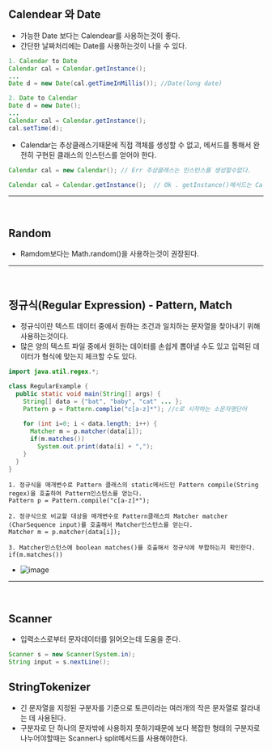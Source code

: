 ## Calendear 와 Date
  - 가능한 Date 보다는 Calendear를 사용하는것이 좋다.
  - 간단한 날짜처리에는 Date를 사용하는것이 나을 수 있다.
  ```java
  1. Calendar to Date
  Calendar cal = Calendar.getInstance();
  ...
  Date d = new Date(cal.getTimeInMillis()); //Date(long date)
  
  2. Date to Calendar
  Date d = new Date();
  ...
  Calendar cal = Calendar.getInstance();
  cal.setTime(d);
  ```
  - Calendar는 추상클래스기때문에 직접 객체를 생성할 수 없고, 메서드를 통해서 완전히 구현된 클래스의 인스턴스를 얻어야 한다.
  ```java
  Calendar cal = new Calendar(); // Err 추상클래스는 인스턴스를 생성할수없다.
  
  Calendar cal = Calendar.getInstance();  // Ok . getInstance()메서드는 Calendar 클래스를 구현한 클래스의 인스턴스를 반환한다.
  ```
---
<br>


## Random
  - Ramdom보다는 Math.random()을 사용하는것이 권장된다.

---
<br>


## 정규식(Regular Expression) - Pattern, Match
  - 정규식이란 텍스트 데이터 중에서 원하는 조건과 일치하는 문자열을 찾아내기 위해 사용하는것이다.
  - 많은 양의 텍스트 파일 중에서 원하는 데이터를 손쉽게 뽑아낼 수도 있고 입력된 데이터가 형식에 맞는지 체크할 수도 있다.
  ```java
  import java.util.regex.*;
  
  class RegularExample {
    public static void main(String[] args) {
      String[] data = {"bat", "baby", "cat" ... };
      Pattern p = Pattern.complie("c[a-z]*"); //c로 시작하는 소문자영단어
      
      for (int i=0; i < data.length; i++) {
        Matcher m = p.matcher(data[i]);
        if(m.matches())
          System.out.print(data[i] + ",");
      }
    }
  }
  ```
  ```
  1. 정규식을 매개변수로 Pattern 클래스의 static메서드인 Pattern compile(String regex)을 호출하여 Pattern인스턴스를 얻는다.
  Pattern p = Pattern.compile("c[a-z]*");
  
  2. 정규식으로 비교할 대상을 매개변수로 Pattern클래스의 Matcher matcher (CharSequence input)를 호출해서 Matcher인스턴스를 얻는다.
  Matcher m = p.matcher(data[i]);
  
  3. Matcher인스턴스에 boolean matches()를 호출해서 정규식에 부합하는지 확인한다.
  if(m.matches())
  ```
  - ![image](https://user-images.githubusercontent.com/95848796/200343537-b9413e3c-58c8-4551-8513-6b5eac9acb70.png)

---
<br>


## Scanner
  - 입력소스로부터 문자데이터를 읽어오는데 도움을 준다.
  ```java
  Scanner s = new Scanner(System.in);
  String input = s.nextLine();
  ```
  
## StringTokenizer
  - 긴 문자열을 지정된 구분자를 기준으로 토큰이라는 여러개의 작은 문자열로 잘라내는 데 사용된다.
  - 구분자로 단 하나의 문자밖에 사용하지 못하기때문에 보다 복잡한 형태의 구분자로 나누어야할때는 Scanner나 split메서드를 사용해야한다.
